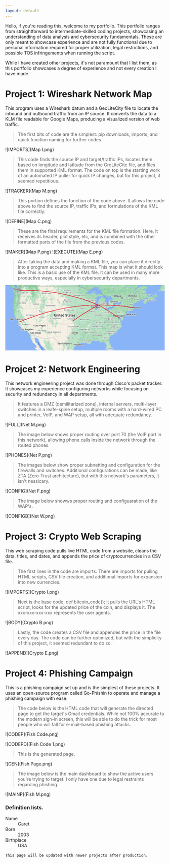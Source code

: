 ```yaml
---
layout: default
---
```


  Hello, if you're reading this, welcome to my portfolio. This portfolio ranges from straightforward to intermediate-skilled coding projects, showcasing an understanding of data analysis and cybersecurity fundamentals. These are only meant to showcase experience and are not fully functional due to personal information required for proper utilization, legal restrictions, and possible TOS infringements when running the script. 

  While I have created other projects, it's not paramount that I list them, as this portfolio showcases a degree of experience and not every creation I have made. 

# Project 1: Wireshark Network Map

  This program uses a Wireshark datum and a GeoLiteCity file to locate the inbound and outbound traffic from an IP source. It converts the data to a KLM file readable for Google Maps, producing a visualized version of web traffic. 

> The first bits of code are the simplest: pip downloads, imports, and quick function naming for further codes. 

![IMPORTS](Map I.png)

> This code finds the source IP and target/traffic IPs, locates them based on longitude and latitude from the GroLiteCite file, and files them in supported KML format. The code on top is the starting work of an automated IP puller for quick IP changes, but for this project, it seemed repetitious.

![TRACKER](Map M.png)

> This portion defines the function of the code above. It allows the code above to find the source IP, traffic IPs, and formulations of the KML file correctly. 

![DEFINE](Map C.png)

> These are the final requirements for the KML file formation. Here, it receives its header, plot style, etc, and is combined with the other formatted parts of the file from the previous codes. 

![MAKER](Map P.png)
![EXECUTE](Map E.png)

> After taking the data and making a KML file, you can place it directly into a program accepting KML format. This map is what it should look like. This is a basic use of the KML file. It can be used in many more productive ways, especially in cybersecurity departments.

![MAP](Map.png)

# Projcet 2: Network Engineering

  This network engineering project was done through Cisco's packet tracker. It showcases my experience configuring networks while focusing on security and redundancy in all departments. 
  
> It features a DMZ (demilitarized zone), internal servers, multi-layer switches in a leafe-spine setup, multiple rooms with a hard-wired PC and printer, VoIP, and WAP setup, all with adequate redundancy. 

![FULL](Net M.png)

> The image below shows proper routing over port 70 (the VoIP port in this network), allowing phone calls inside the network through the routed phones.

![PHONES](Net P.png)

> The images below show proper subnetting and configuration for the firewalls and switches. Additional configurations can be made, like ZTA (Zero-Trust architecture), but with this network's parameters, it isn't nessicary. 

![CONFIG](Net F.png)

> The image below showws proper routing and configuaration of the WAP's. 

![CONFIGB](Net W.png)

# Project 3: Crypto Web Scraping

  This web scraping code pulls live HTML code from a website, cleans the data, titles, and dates, and appends the price of cryptocurrencies in a CSV file.

> The first lines in the code are imports. There are imports for pulling HTML scripts, CSV file creation, and additional imports for expansion into new currencies.

![IMPORTS](Crypto I.png)

> Next is the base code, def bitcoin_code(); it pulls the URL's HTML script, looks for the updated price of the coin, and displays it. The xxx-xxx-xxx-xxx represents the user agents. 

![BODY](Crypto B.png)

> Lastly, the code creates a CSV file and appendes the price in the file every day. The code can be further optimized, but with the simplicity of this project, it seemed redundant to do so.

![APPEND](Crypto E.png)

# Project 4: Phishing Campaign

This is a phishing campaign set up and is the simplest of these projects. It uses an open-source program called Go-Phishin to operate and manage a phishing campaign with ease.

> The code below is the HTML code that will generate the directed page to get the target's Gmail credentials. While not 100% accurate to the modern sign-in screen, this will be able to do the trick for most people who will fall for e-mail-based phishing attacks. 

![CODEP](Fish Code.png)

![CODEPD](Fish Code 1.png)

> This is the generated page.

![GEN](Fish Page.png)

> The image below is the main dashboard to show the active users you're trying to target. I only have one due to legal restraints regarding phishing.

![MAINP](Fish M.png)

### Definition lists.

<dl>
<dt>Name</dt>
<dd>Garet</dd>
<dt>Born</dt>
<dd>2003</dd>
<dt>Birthplace</dt>
<dd>USA</dd>
</dl>

```
This page will be updated with newer projects after production.
```
